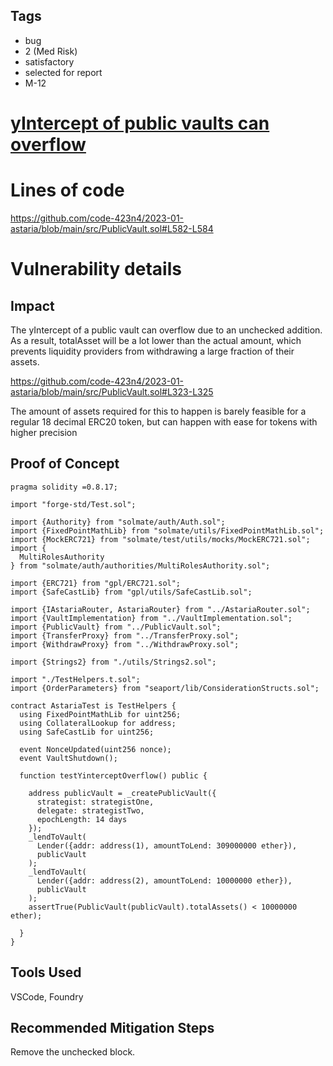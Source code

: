 ## Tags

- bug
- 2 (Med Risk)
- satisfactory
- selected for report
- M-12

# [yIntercept of public vaults can overflow](https://github.com/code-423n4/2023-01-astaria-findings/issues/388) 

# Lines of code

https://github.com/code-423n4/2023-01-astaria/blob/main/src/PublicVault.sol#L582-L584


# Vulnerability details

## Impact
The yIntercept of a public vault can overflow due to an unchecked addition. As a result, totalAsset will be a lot lower than the actual amount, which prevents liquidity providers from withdrawing a large fraction of their assets.

https://github.com/code-423n4/2023-01-astaria/blob/main/src/PublicVault.sol#L323-L325

The amount of assets required for this to happen is barely feasible for a regular 18 decimal ERC20 token, but can happen with ease for tokens with higher precision

## Proof of Concept

```
pragma solidity =0.8.17;

import "forge-std/Test.sol";

import {Authority} from "solmate/auth/Auth.sol";
import {FixedPointMathLib} from "solmate/utils/FixedPointMathLib.sol";
import {MockERC721} from "solmate/test/utils/mocks/MockERC721.sol";
import {
  MultiRolesAuthority
} from "solmate/auth/authorities/MultiRolesAuthority.sol";

import {ERC721} from "gpl/ERC721.sol";
import {SafeCastLib} from "gpl/utils/SafeCastLib.sol";

import {IAstariaRouter, AstariaRouter} from "../AstariaRouter.sol";
import {VaultImplementation} from "../VaultImplementation.sol";
import {PublicVault} from "../PublicVault.sol";
import {TransferProxy} from "../TransferProxy.sol";
import {WithdrawProxy} from "../WithdrawProxy.sol";

import {Strings2} from "./utils/Strings2.sol";

import "./TestHelpers.t.sol";
import {OrderParameters} from "seaport/lib/ConsiderationStructs.sol";

contract AstariaTest is TestHelpers {
  using FixedPointMathLib for uint256;
  using CollateralLookup for address;
  using SafeCastLib for uint256;

  event NonceUpdated(uint256 nonce);
  event VaultShutdown();

  function testYinterceptOverflow() public {
    
    address publicVault = _createPublicVault({
      strategist: strategistOne,
      delegate: strategistTwo,
      epochLength: 14 days
    });
    _lendToVault(
      Lender({addr: address(1), amountToLend: 309000000 ether}),
      publicVault
    );
    _lendToVault(
      Lender({addr: address(2), amountToLend: 10000000 ether}),
      publicVault
    );
    assertTrue(PublicVault(publicVault).totalAssets() < 10000000 ether);
    
  }
}
```


## Tools Used
VSCode, Foundry

## Recommended Mitigation Steps
Remove the unchecked block.